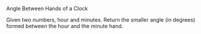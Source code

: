 Angle Between Hands of a Clock


Given two numbers, hour and minutes. Return the smaller angle (in degrees) formed between the hour and the minute hand.
